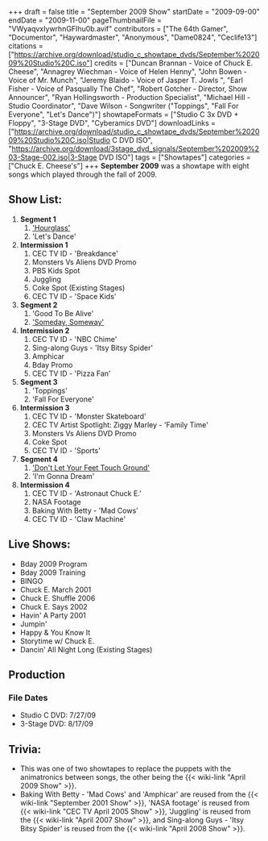 +++
draft = false
title = "September 2009 Show"
startDate = "2009-09-00"
endDate = "2009-11-00"
pageThumbnailFile = "VWyaqvxIywrhnGFIhu0b.avif"
contributors = ["The 64th Gamer", "Documentor", "Haywardmaster", "Anonymous", "Dame0824", "Ceclife13"]
citations = ["https://archive.org/download/studio_c_showtape_dvds/September%202009%20Studio%20C.iso"]
credits = ["Duncan Brannan - Voice of Chuck E. Cheese", "Annagrey Wiechman - Voice of Helen Henny", "John Bowen - Voice of Mr. Munch", "Jeremy Blaido - Voice of Jasper T. Jowls ", "Earl Fisher - Voice of Pasqually The Chef", "Robert Gotcher - Director, Show Announcer", "Ryan Hollingsworth - Production Specialist", "Michael Hill - Studio Coordinator", "Dave Wilson - Songwriter (\"Toppings\", \"Fall For Everyone\", \"Let's Dance\")"]
showtapeFormats = ["Studio C 3x DVD + Floppy", "3-Stage DVD", "Cyberamics DVD"]
downloadLinks = ["https://archive.org/download/studio_c_showtape_dvds/September%202009%20Studio%20C.iso|Studio C DVD ISO", "https://archive.org/download/3stage_dvd_signals/September%202009%203-Stage-002.iso|3-Stage DVD ISO"]
tags = ["Showtapes"]
categories = ["Chuck E. Cheese's"]
+++
**September 2009** was a showtape with eight songs which played through the fall of 2009.

## Show List:

1.  **Segment 1**
    1.  ['Hourglass'](https://en.wikipedia.org/wiki/Hourglass_(Squeeze_song))
    2.  'Let's Dance'
2.  **Intermission 1**
    1.  CEC TV ID - 'Breakdance'
    2.  Monsters Vs Aliens DVD Promo
    3.  PBS Kids Spot
    4.  Juggling
    5.  Coke Spot (Existing Stages)
    6.  CEC TV ID - 'Space Kids'
3.  **Segment 2**
    1.  'Good To Be Alive'
    2.  ['Someday, Someway'](https://en.wikipedia.org/wiki/Someday,_Someway)
4.  **Intermission 2**
    1.  CEC TV ID - 'NBC Chime'
    2.  Sing-along Guys - 'Itsy Bitsy Spider'
    3.  Amphicar
    4.  Bday Promo
    5.  CEC TV ID - 'Pizza Fan'
5.  **Segment 3**
    1.  'Toppings'
    2.  'Fall For Everyone'
6.  **Intermission 3**
    1.  CEC TV ID - 'Monster Skateboard'
    2.  CEC TV Artist Spotlight: Ziggy Marley - 'Family Time'
    3.  Monsters Vs Aliens DVD Promo
    4.  Coke Spot
    5.  CEC TV ID - 'Sports'
7.  **Segment 4**
    1.  ['Don't Let Your Feet Touch Ground'](https://en.wikipedia.org/wiki/Ash_Koley)
    2.  'I'm Gonna Dream'
8.  **Intermission 4**
    1.  CEC TV ID - 'Astronaut Chuck E.'
    2.  NASA Footage
    3.  Baking With Betty - 'Mad Cows'
    4.  CEC TV ID - 'Claw Machine'

## Live Shows:

- Bday 2009 Program
- Bday 2009 Training
- BINGO
- Chuck E. March 2001
- Chuck E. Shuffle 2006
- Chuck E. Says 2002
- Havin' A Party 2001
- Jumpin'
- Happy & You Know It
- Storytime w/ Chuck E.
- Dancin' All Night Long (Existing Stages)

## Production

### File Dates

- Studio C DVD: 7/27/09
- 3-Stage DVD: 8/17/09


## Trivia:

- This was one of two showtapes to replace the puppets with the animatronics between songs, the other being the {{< wiki-link "April 2009 Show" >}}.
- Baking With Betty - 'Mad Cows' and 'Amphicar' are reused from the {{< wiki-link "September 2001 Show" >}}, 'NASA footage' is reused from {{< wiki-link "CEC TV April 2005 Show" >}}, 'Juggling' is reused from the {{< wiki-link "April 2007 Show" >}}, and Sing-along Guys - 'Itsy Bitsy Spider' is reused from the {{< wiki-link "April 2008 Show" >}}.

